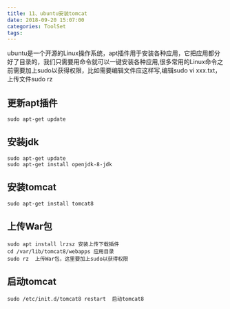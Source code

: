 ```yaml
---
title: 11、ubuntu安装tomcat
date: 2018-09-20 15:07:00
categories: ToolSet
tags: 
---
```

ubuntu是一个开源的Linux操作系统，apt插件用于安装各种应用，它把应用都分好了目录的，我们只需要用命令就可以一键安装各种应用,很多常用的Linux命令之前需要加上sudo以获得权限，比如需要编辑文件应这样写,编辑sudo vi xxx.txt，上传文件sudo rz

## 更新apt插件
```
sudo apt-get update
```
## 安装jdk
```
sudo apt-get update
sudo apt-get install openjdk-8-jdk
```

## 安装tomcat
```
sudo apt-get install tomcat8
```
## 上传War包
```
sudo apt install lrzsz 安装上传下载插件
cd /var/lib/tomcat8/webapps 应用目录
sudo rz  上传War包，这里要加上sudo以获得权限
```
## 启动tomcat
```
sudo /etc/init.d/tomcat8 restart  启动tomcat8
```